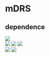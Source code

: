 # mDRS

## dependence
![](https://img.shields.io/badge/software-version-blue)  
[![](https://img.shields.io/badge/Guppy-v6.5.7-green)](https://community.nanoporetech.com/downloads)
[![](https://img.shields.io/badge/Minimap2-v2.24-green)](https://github.com/lh3/minimap2)
[![](https://img.shields.io/badge/samtools-v1.1.6-green)](https://github.com/samtools/samtools)  
[![](https://img.shields.io/badge/DRUMMER-v1.0-blue)](https://github.com/DepledgeLab/DRUMMER/)
[![](https://img.shields.io/badge/bedtools-v2.29.1-blue)](https://github.com/DepledgeLab/DRUMMER/)
